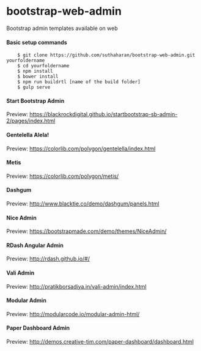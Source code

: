 # bootstrap-web-admin
Bootstrap admin templates available on web

#### Basic setup commands
```shell
    $ git clone https://github.com/suthaharan/bootstrap-web-admin.git yourfoldername
    $ cd yourfoldername
    $ npm install
    $ bower install
    $ npm run buildrtl [name of the build folder]
    $ gulp serve
```

#### Start Bootstrap Admin
Preview: https://blackrockdigital.github.io/startbootstrap-sb-admin-2/pages/index.html

#### Gentelella Alela!
Preview: https://colorlib.com/polygon/gentelella/index.html

#### Metis
Preview: https://colorlib.com/polygon/metis/

#### Dashgum
Preview: http://www.blacktie.co/demo/dashgum/panels.html

#### Nice Admin
Preview: https://bootstrapmade.com/demo/themes/NiceAdmin/

#### RDash Angular Admin
Preview: http://rdash.github.io/#/

#### Vali Admin
Preview: http://pratikborsadiya.in/vali-admin/index.html

#### Modular Admin
Preview: http://modularcode.io/modular-admin-html/

#### Paper Dashboard Admin
Preview: http://demos.creative-tim.com/paper-dashboard/dashboard.html

